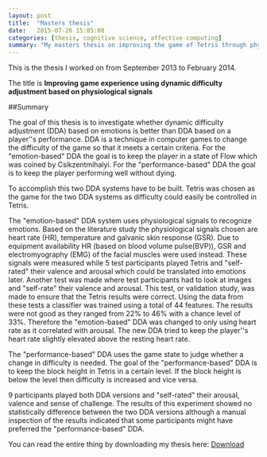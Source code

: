 ```yaml
---
layout: post
title:  "Masters thesis"
date:   2015-07-26 15:05:08
categories: [thesis, cognitive science, affective computing]
summary: "My masters thesis on improving the game of Tetris through physiological signals such as heart rate, skin conductance and facial muscles."
---
```

This is the thesis I worked on from September 2013 to February 2014.

The title is **Improving game experience using dynamic difficulty adjustment based on physiological signals**

##Summary

The goal of this thesis is to investigate whether dynamic difficulty adjustment (DDA) based on emotions is better than DDA based on a player''s performance. DDA is a technique in computer games to change the difficulty of the game so that it meets a certain criteria. For the "emotion-based" DDA the goal is to keep the player in a state of Flow which was coined by Csikzentmihalyi. For the "performance-based" DDA the goal is to keep the player performing well without dying.

To accomplish this two DDA systems have to be built. Tetris was chosen as the game for the two DDA systems as difficulty could easily be controlled in Tetris.

The "emotion-based" DDA system uses physiological signals to recognize emotions. Based on the literature study the physiological signals chosen are heart rate (HR), temperature and galvanic skin response (GSR). Due to equipment availability HR (based on blood volume pulse(BVP)), GSR and electromyography (EMG) of the facial muscles were used instead. These signals were measured while 5 test participants played Tetris and "self-rated" their valence and arousal which could be translated into emotions later. Another test was made where test participants had to look at images and "self-rate" their valence and arousal. This test, or validation study, was made to ensure that the Tetris results were correct. Using the data from these tests a classifier was trained using a total of 44 features. The results were not good as they ranged from 22% to 46% with a chance level of 33%. Therefore the "emotion-based" DDA was changed to only using heart rate as it correlated with arousal. The new DDA tried to keep the player''s heart rate slightly elevated above the resting heart rate.

The "performance-based" DDA uses the game state to judge whether a change in difficulty is needed. The goal of the "performance-based" DDA is to keep the block height in Tetris in a certain level. If the block height is below the level then difficulty is increased and vice versa.

9 participants played both DDA versions and "self-rated" their arousal, valence and sense of challenge. The results of this experiment showed no statistically difference between the two DDA versions although a manual inspection of the results indicated that some participants might have preferred the "performance-based" DDA.

You can read the entire thing by downloading my thesis here:
[Download]({{site.assets_folder}}thesis.pdf)
